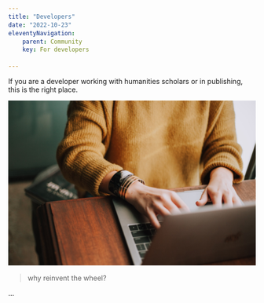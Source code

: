 ```yaml
---
title: "Developers"
date: "2022-10-23"
eleventyNavigation:
    parent: Community
    key: For developers
    
---
```


If you are a developer working with humanities scholars or in publishing, this is the right place.

![](/img/christin-hume-Hcfwew744z4-unsplash.jpg)

> why reinvent the wheel?

...